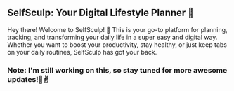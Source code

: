 ## SelfSculp: Your Digital Lifestyle Planner 🌟
Hey there! Welcome to SelfSculp! 🎉 This is your go-to platform for planning, tracking, and transforming your daily life in a super easy and digital way. Whether you want to boost your productivity, stay healthy, or just keep tabs on your daily routines, SelfSculp has got your back.

### Note: I'm still working on this, so stay tuned for more awesome updates!🥹✌️

